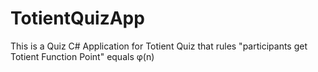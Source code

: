 # TotientQuizApp
This is a Quiz C# Application for Totient Quiz that rules  "participants get Totient Function Point" equals φ(n)
